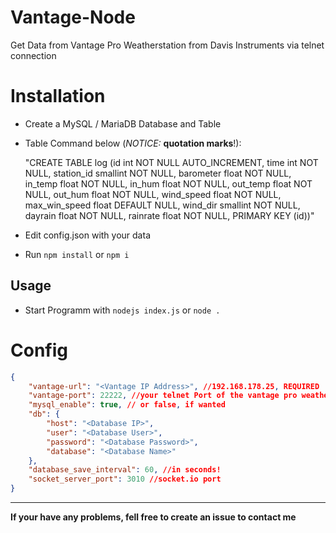 # Vantage-Node
Get Data from Vantage Pro Weatherstation from Davis Instruments via telnet connection


# Installation
* Create a MySQL / MariaDB Database and Table
* Table Command below (*NOTICE:* **quotation marks**!):

    "CREATE TABLE log (id int NOT NULL AUTO_INCREMENT, time int NOT NULL, station_id smallint NOT NULL, barometer float NOT NULL, in_temp float NOT NULL, in_hum float NOT NULL, out_temp float NOT NULL, out_hum float NOT NULL, wind_speed float NOT NULL, max_win_speed float DEFAULT NULL, wind_dir smallint NOT NULL, dayrain float NOT NULL, rainrate float NOT NULL, PRIMARY KEY (id))"
    

* Edit config.json with your data
* Run `npm install` or `npm i`
## Usage
* Start Programm with `nodejs index.js` or `node .`

# Config
````json
{
	"vantage-url": "<Vantage IP Address>", //192.168.178.25, REQUIRED
	"vantage-port": 22222, //your telnet Port of the vantage pro weather station
	"mysql_enable": true, // or false, if wanted
	"db": {
		"host": "<Database IP>",
		"user": "<Database User>",
		"password": "<Database Password>",
		"database": "<Database Name>"
	},
	"database_save_interval": 60, //in seconds!
	"socket_server_port": 3010 //socket.io port
}
````
----
**If your have any problems, fell free to create an issue to contact me**
